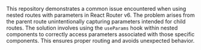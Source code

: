 This repository demonstrates a common issue encountered when using nested routes with parameters in React Router v6. The problem arises from the parent route unintentionally capturing parameters intended for child routes. The solution involves using the `useParams` hook within nested components to correctly access parameters associated with those specific components. This ensures proper routing and avoids unexpected behavior.